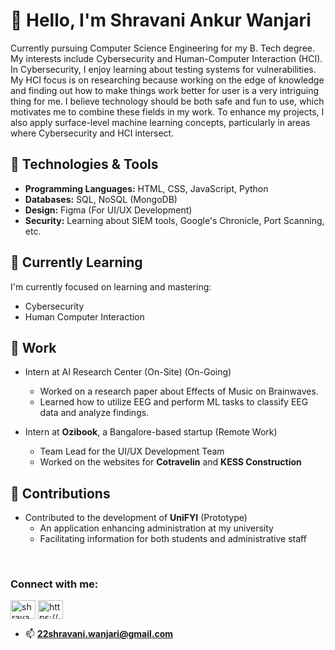 # 👋 Hello, I'm Shravani Ankur Wanjari
Currently pursuing Computer Science Engineering for my B. Tech degree. My interests include Cybersecurity and Human-Computer Interaction (HCI). In Cybersecurity, I enjoy learning about testing systems for vulnerabilities. My HCI focus is on researching because working on the edge of knowledge and finding out how to make things work better for user is a very intriguing thing for me. I believe technology should be both safe and fun to use, which motivates me to combine these fields in my work. To enhance my projects, I also apply surface-level machine learning concepts, particularly in areas where Cybersecurity and HCI intersect.

## 🔧 Technologies & Tools

- **Programming Languages:** HTML, CSS, JavaScript, Python
- **Databases:** SQL, NoSQL (MongoDB)
- **Design:** Figma (For UI/UX Development)
- **Security:** Learning about SIEM tools, Google's Chronicle, Port Scanning, etc. 

## 🌱 Currently Learning

I'm currently focused on learning and mastering:

- Cybersecurity
- Human Computer Interaction

## 💼 Work
- Intern at AI Research Center (On-Site) (On-Going)
  - Worked on a research paper about Effects of Music on Brainwaves.
  - Learned how to utilize EEG and perform ML tasks to classify EEG data and analyze findings.

- Intern at **Ozibook**, a Bangalore-based startup (Remote Work)
  - Team Lead for the UI/UX Development Team
  - Worked on the websites for **Cotravelin** and **KESS Construction**

## 🤝 Contributions

- Contributed to the development of **UniFYI** (Prototype)
  - An application enhancing administration at my university
  - Facilitating information for both students and administrative staff
<br>

<h3 align="left">Connect with me:</h3> 
<p align="left">
<a href="https://twitter.com/shravaniwanjari" target="blank"><img align="center" src="https://raw.githubusercontent.com/rahuldkjain/github-profile-readme-generator/master/src/images/icons/Social/twitter.svg" alt="shravaniwanjari" height="30" width="40" /></a>
<a href="https://linkedin.com/in/https://www.linkedin.com/in/shravani-wanjari-2197ba22a/" target="blank"><img align="center" src="https://raw.githubusercontent.com/rahuldkjain/github-profile-readme-generator/master/src/images/icons/Social/linked-in-alt.svg" alt="https://www.linkedin.com/in/shravani-wanjari-2197ba22a/" height="30" width="40" /></a>
</p>

- 📫 **22shravani.wanjari@gmail.com**
